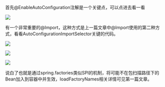 首先@EnableAutoConfiguration注解是一个关键点，可以点进去看一看

![](https://tcs.teambition.net/storage/312a96e72049a5d3936ddc45dc0ac69eacd4?Signature=eyJhbGciOiJIUzI1NiIsInR5cCI6IkpXVCJ9.eyJBcHBJRCI6IjU5Mzc3MGZmODM5NjMyMDAyZTAzNThmMSIsIl9hcHBJZCI6IjU5Mzc3MGZmODM5NjMyMDAyZTAzNThmMSIsIl9vcmdhbml6YXRpb25JZCI6IiIsImV4cCI6MTYzNjQ2Mzg2NiwiaWF0IjoxNjM1ODU5MDY2LCJyZXNvdXJjZSI6Ii9zdG9yYWdlLzMxMmE5NmU3MjA0OWE1ZDM5MzZkZGM0NWRjMGFjNjllYWNkNCJ9.xqCIhmTAxl2qmHCBZ0MYPA6t7ro3V5aLWUkgkK_MCv4&download=image.png "")

有一个非常重要的@Import，这种方式是上一篇文章中@Import使用的第二种方式，看看AutoConfigurationImportSelector关键的代码。

![](https://tcs.teambition.net/storage/312aac3ef3f256717c9588d55b404c81a382?Signature=eyJhbGciOiJIUzI1NiIsInR5cCI6IkpXVCJ9.eyJBcHBJRCI6IjU5Mzc3MGZmODM5NjMyMDAyZTAzNThmMSIsIl9hcHBJZCI6IjU5Mzc3MGZmODM5NjMyMDAyZTAzNThmMSIsIl9vcmdhbml6YXRpb25JZCI6IiIsImV4cCI6MTYzNjQ2Mzg2NiwiaWF0IjoxNjM1ODU5MDY2LCJyZXNvdXJjZSI6Ii9zdG9yYWdlLzMxMmFhYzNlZjNmMjU2NzE3Yzk1ODhkNTViNDA0YzgxYTM4MiJ9.Qf6GxdUjcVcSW0qxEJaSgiehLogORFOry5nc2EucBjU&download=image.png "")

![](https://tcs.teambition.net/storage/312ae2f65daef687f7b02ff2e17de63aecbb?Signature=eyJhbGciOiJIUzI1NiIsInR5cCI6IkpXVCJ9.eyJBcHBJRCI6IjU5Mzc3MGZmODM5NjMyMDAyZTAzNThmMSIsIl9hcHBJZCI6IjU5Mzc3MGZmODM5NjMyMDAyZTAzNThmMSIsIl9vcmdhbml6YXRpb25JZCI6IiIsImV4cCI6MTYzNjQ2Mzg2NiwiaWF0IjoxNjM1ODU5MDY2LCJyZXNvdXJjZSI6Ii9zdG9yYWdlLzMxMmFlMmY2NWRhZWY2ODdmN2IwMmZmMmUxN2RlNjNhZWNiYiJ9.squJR1iISe9pfLx55XIf6EyQDHDlv4AF7fhbdKdCnTk&download=image.png "")



![](https://tcs.teambition.net/storage/312a1d551c76d8d3d6c9e0f9e27540a43c06?Signature=eyJhbGciOiJIUzI1NiIsInR5cCI6IkpXVCJ9.eyJBcHBJRCI6IjU5Mzc3MGZmODM5NjMyMDAyZTAzNThmMSIsIl9hcHBJZCI6IjU5Mzc3MGZmODM5NjMyMDAyZTAzNThmMSIsIl9vcmdhbml6YXRpb25JZCI6IiIsImV4cCI6MTYzNjQ2Mzg2NiwiaWF0IjoxNjM1ODU5MDY2LCJyZXNvdXJjZSI6Ii9zdG9yYWdlLzMxMmExZDU1MWM3NmQ4ZDNkNmM5ZTBmOWUyNzU0MGE0M2MwNiJ9.kehuVPTQ1s9ynWA5C2dgmBm7wXN8hoNfQ1ZL70SEa6o&download=image.png "")

说白了也就是通过spring.factories类似SPI的机制，将可能不在包扫描路径下的Bean加入到容器中并生效，loadFactoryNames相关详情可见第一篇文章。